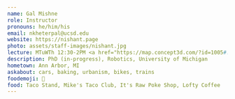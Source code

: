 ```yaml
---
name: Gal Mishne
role: Instructor
pronouns: he/him/his
email: nkheterpal@ucsd.edu
website: https://nishant.page
photo: assets/staff-images/nishant.jpg
lecture: MTuWTh 12:30-2PM <a href="https://map.concept3d.com/?id=1005#!ct/18312,63891,65653?m/246292?s/warren%20lecture%20hall">WLH 2208</a>
description: PhD (in-progress), Robotics, University of Michigan
hometown: Ann Arbor, MI
askabout: cars, baking, urbanism, bikes, trains
foodemoji: 🌮
food: Taco Stand, Mike's Taco Club, It's Raw Poke Shop, Lofty Coffee
---
```

